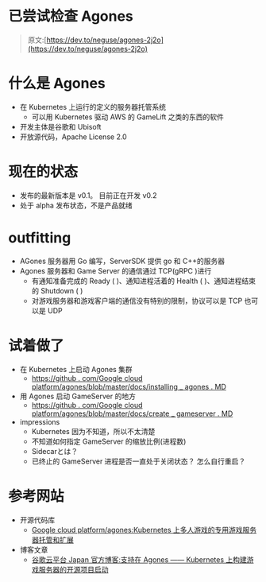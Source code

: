 # 已尝试检查 Agones

> 原文:[https://dev.to/neguse/agones-2j2o](https://dev.to/neguse/agones-2j2o)

# 什么是 Agones

*   在 Kubernetes 上运行的定义的服务器托管系统
    *   可以用 Kubernetes 驱动 AWS 的 GameLift 之类的东西的软件
*   开发主体是谷歌和 Ubisoft
*   开放源代码，Apache License 2.0

# 现在的状态

*   发布的最新版本是 v0.1。 目前正在开发 v0.2
*   处于 alpha 发布状态，不是产品就绪

# [](#%E5%AE%9F%E8%A3%85)outfitting

*   AGones 服务器用 Go 编写，ServerSDK 提供 go 和 C++的服务器
*   Agones 服务器和 Game Server 的通信通过 TCP(gRPC )进行
    *   有通知准备完成的 Ready ( )、通知进程活着的 Health ( )、通知进程结束的 Shutdown ( )
    *   对游戏服务器和游戏客户端的通信没有特别的限制，协议可以是 TCP 也可以是 UDP

# 试着做了

*   在 Kubernetes 上启动 Agones 集群
    *   [https://github . com/Google cloud platform/agones/blob/master/docs/installing _ agones . MD](https://github.com/GoogleCloudPlatform/agones/blob/master/docs/installing_agones.md)
*   用 Agones 启动 GameServer 的地方
    *   [https://github . com/Google cloud platform/agones/blob/master/docs/create _ gameserver . MD](https://github.com/GoogleCloudPlatform/agones/blob/master/docs/create_gameserver.md)
*   impressions
    *   Kubernetes 因为不知道，所以不太清楚
    *   不知道如何指定 GameServer 的缩放比例(进程数)
    *   Sidecarとは？
    *   已终止的 GameServer 进程是否一直处于关闭状态？ 怎么自行重启？

# 参考网站

*   开源代码库
    *   [Google cloud platform/agones:Kubernetes 上多人游戏的专用游戏服务器托管和扩展](https://github.com/GoogleCloudPlatform/agones)
*   博客文章
    *   [谷歌云平台 Japan 官方博客:支持在 Agones ―― Kubernetes 上构建游戏服务器的开源项目启动](https://cloudplatform-jp.googleblog.com/2018/04/introducing-Agones-open-source-multiplayer-dedicated-game-server-hosting-built-on-Kubernetes.html)